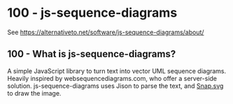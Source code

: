# 100 - js-sequence-diagrams

See https://alternativeto.net/software/js-sequence-diagrams/about/

## 100 - What is js-sequence-diagrams?

A simple JavaScript library to turn text into vector UML sequence diagrams. Heavily inspired by websequencediagrams.com, who offer a server-side solution. js-sequence-diagrams uses Jison to parse the text, and [Snap.svg](https://alternativeto.net/software/snap-svg/) to draw the image.

